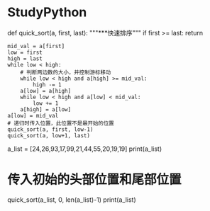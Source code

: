 # StudyPython
def quick_sort(a, first, last):
    """***快速排序"""
    if first >= last:
        return

    mid_val = a[first]
    low = first
    high = last
    while low < high:
        # 判断两边数的大小，并控制游标移动
        while low < high and a[high] >= mid_val:
            high -= 1
        a[low] = a[high]
        while low < high and a[low] < mid_val:
            low += 1
        a[high] = a[low]
    a[low] = mid_val
    # 递归时传入位置，此位置不是最开始的位置
    quick_sort(a, first, low-1)
    quick_sort(a, low+1, last)


a_list = [24,26,93,17,99,21,44,55,20,19,19]
print(a_list)
# 传入初始的头部位置和尾部位置
quick_sort(a_list, 0, len(a_list)-1)
print(a_list)

